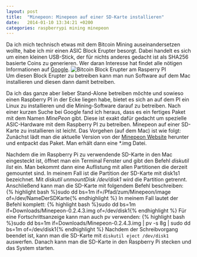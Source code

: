 ```yaml
---
layout: post
title:  "Minepeon: Minepeon auf einer SD-Karte installieren"
date:   2014-01-10 13:34:21 +0200
categories: raspberrypi mining minepeon
---
```

Da ich mich technisch etwas mit dem Bitcoin Mining auseinandersetzen wollte, habe ich mir einen ASIC Block Erupter besorgt.
Dabei handelt es sich um einen kleinen USB-Stick, der für nichts anderes gedacht ist als SHA256 basierte Coins zu generieren.
Wer daran Interesse hat findet alle nötigen Informationen auf [Google](https://www.google.de/#q=asic+block+erupter).
![Bitcoin Block Erupter am Rasperry PI](http://i43.tinypic.com/302ctau.jpg)  
Um diesen Block Erupter zu betreiben kann man nun Software auf dem Mac installieren und diesen dann damit betreiben.

Da ich das ganze aber lieber Stand-Alone betreiben möchte und sowieso einen Raspberry PI in der Ecke liegen habe,
bietet es sich an auf dem PI ein Linux zu installieren und die Mining-Software darauf zu betreiben.
Nach einer kurzen Suche bei Google fand ich heraus, dass es ein fertiges Paket mit dem Namen *MinePeon* gibt.
Diese ist exakt dafür gedacht um spezielle ASIC-Hardware mit dem Raspberry PI zu betreiben.
Minepeon auf einer SD-Karte zu installieren ist leicht. Das Vorgehen (auf dem Mac) ist wie folgt:  
Zunächst lädt man die aktuelle Version von der [Minepeon Website](http://minepeon.com/index.php/Main_Page) herunter und entpackt das Paket.
Man erhält dann eine *.img Datei.

Nachdem die im Raspberry Pi zu verwendende SD-Karte in den Mac eingesteckt ist, öffnet man ein Terminal Fenster und gibt den Befehl *diskutil list* ein.
Man bekommt dann eine Auflistung mit allen Partitionen die derzeit gemountet sind. In meinem Fall ist die Partition der SD-Karte mit disk1s1 bezeichnet.
Mit *diskutil unmountDisk /dev/disk1* wird die Partition getrennt. Anschließend kann man die SD-Karte mit folgendem Befehl beschreiben:
{% highlight bash %}sudo dd bs=1m if=/Pfad/zum/Minepeon/image of=/dev/NameDerSDKarte{% endhighlight %}
In meinem Fall lautet der Befehl komplett:
{% highlight bash %}sudo dd bs=1m if=Downloads/Minepeon-0.2.4.3.img of=/dev/disk1{% endhighlight %}
Für eine Fortschrittsanzeige kann man auch pv verwenden:
{% highlight bash %}sudo dd bs=1m if=Downloads/Minepeon-0.2.4.3.img | pv -s 8g | sudo dd bs=1m of=/dev/disk1{% endhighlight %}
Nachdem der Schreibvorgang beendet ist, kann man die SD-Karte mit `diskutil eject /dev/disk1` auswerfen.
Danach kann man die SD-Karte in den Raspberry Pi stecken und das System starten.
